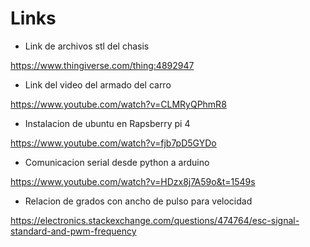 # Links
- Link de archivos stl del chasis

https://www.thingiverse.com/thing:4892947

- Link del video del armado del carro

https://www.youtube.com/watch?v=CLMRyQPhmR8

- Instalacion de ubuntu en Rapsberry pi 4

https://www.youtube.com/watch?v=fjb7pD5GYDo

- Comunicacion serial desde python a arduino

https://www.youtube.com/watch?v=HDzx8j7A59o&t=1549s

- Relacion de grados con ancho de pulso para velocidad

https://electronics.stackexchange.com/questions/474764/esc-signal-standard-and-pwm-frequency
